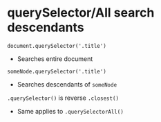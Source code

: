 # querySelector/All search descendants

`document.querySelector('.title')`
- Searches entire document

`someNode.querySelector('.title')`
- Searches descendants of `someNode`

`.querySelector()` is reverse `.closest()`
- Same applies to `.querySelectorAll()`




